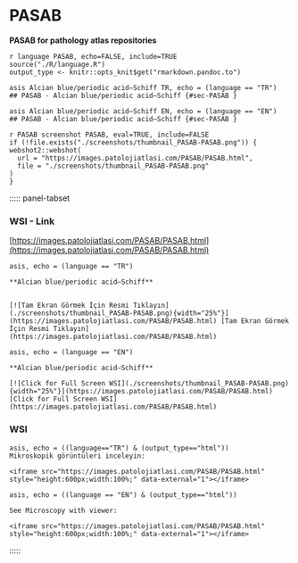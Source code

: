 
# PASAB


**PASAB for pathology atlas repositories**



```
r language PASAB, echo=FALSE, include=TRUE
source("./R/language.R")
output_type <- knitr::opts_knit$get("rmarkdown.pandoc.to")
```


```
asis Alcian blue/periodic acid–Schiff TR, echo = (language == "TR")
## PASAB - Alcian blue/periodic acid–Schiff {#sec-PASAB }
```


```
asis Alcian blue/periodic acid–Schiff EN, echo = (language == "EN")
## PASAB - Alcian blue/periodic acid–Schiff {#sec-PASAB }
```






```
r PASAB screenshot PASAB, eval=TRUE, include=FALSE
if (!file.exists("./screenshots/thumbnail_PASAB-PASAB.png")) {
webshot2::webshot(
  url = "https://images.patolojiatlasi.com/PASAB/PASAB.html",
  file = "./screenshots/thumbnail_PASAB-PASAB.png"
)
}
```





::::: panel-tabset


### WSI - Link










[https://images.patolojiatlasi.com/PASAB/PASAB.html](https://images.patolojiatlasi.com/PASAB/PASAB.html)





```
asis, echo = (language == "TR")

**Alcian blue/periodic acid–Schiff**


[![Tam Ekran Görmek İçin Resmi Tıklayın](./screenshots/thumbnail_PASAB-PASAB.png){width="25%"}](https://images.patolojiatlasi.com/PASAB/PASAB.html) [Tam Ekran Görmek İçin Resmi Tıklayın](https://images.patolojiatlasi.com/PASAB/PASAB.html)
```

```
asis, echo = (language == "EN")

**Alcian blue/periodic acid–Schiff**

[![Click for Full Screen WSI](./screenshots/thumbnail_PASAB-PASAB.png){width="25%"}](https://images.patolojiatlasi.com/PASAB/PASAB.html) [Click for Full Screen WSI](https://images.patolojiatlasi.com/PASAB/PASAB.html)

```





### WSI








```
asis, echo = ((language=="TR") & (output_type=="html"))
Mikroskopik görüntüleri inceleyin:

<iframe src="https://images.patolojiatlasi.com/PASAB/PASAB.html" style="height:600px;width:100%;" data-external="1"></iframe>

```





```
asis, echo = ((language == "EN") & (output_type=="html"))

See Microscopy with viewer:

<iframe src="https://images.patolojiatlasi.com/PASAB/PASAB.html" style="height:600px;width:100%;" data-external="1"></iframe>

```






:::::












